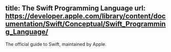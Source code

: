 title: The Swift Programming Language
url: https://developer.apple.com/library/content/documentation/Swift/Conceptual/Swift_Programming_Language/
---
The official guide to Swift, maintained by Apple.
